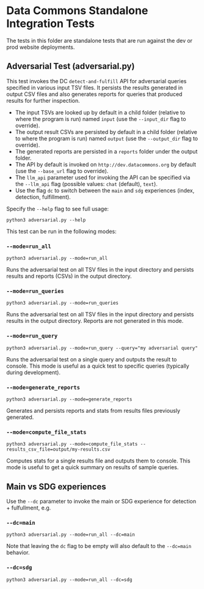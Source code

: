 # Data Commons Standalone Integration Tests

The tests in this folder are standalone tests that are run against the dev or prod website deployments.

## Adversarial Test (adversarial.py)

This test invokes the DC `detect-and-fulfill` API for adversarial queries specified in various input TSV files. It persists the results generated in output CSV files and also generates reports for queries that produced results for further inspection.

* The input TSVs are looked up by default in a child folder (relative to where the program is run) named `input` (use the `--input_dir` flag to override).
* The output result CSVs are persisted by default in a child folder (relative to where the program is run) named `output` (use the `--output_dir` flag to override).
* The generated reports are persisted in a `reports` folder under the output folder.
* The API by default is invoked on `http://dev.datacommons.org` by default (use the `--base_url` flag to override).
* The `llm_api` parameter used for invoking the API can be specified via the `--llm_api` flag (possible values: `chat` (default), `text`).
* Use the flag `dc` to switch between the `main` and `sdg` experiences (index, detection, fulfillment).

Specify the `--help` flag to see full usage:

```shell
python3 adversarial.py --help
```

This test can be run in the following modes: 

### `--mode=run_all`

```shell
python3 adversarial.py --mode=run_all
```

Runs the adversarial test on all TSV files in the input directory and persists results and reports (CSVs) in the output directory.

### `--mode=run_queries`

```shell
python3 adversarial.py --mode=run_queries
```

Runs the adversarial test on all TSV files in the input directory and persists results in the output directory. Reports are not generated in this mode.

### `--mode=run_query`

```shell
python3 adversarial.py --mode=run_query --query="my adversarial query"
```

Runs the adversarial test on a single query and outputs the result to console. This mode is useful as a quick test to specific queries (typically during development).

### `--mode=generate_reports`

```shell
python3 adversarial.py --mode=generate_reports
```

Generates and persists reports and stats from results files previously generated.

### `--mode=compute_file_stats`

```shell
python3 adversarial.py --mode=compute_file_stats --results_csv_file=output/my-results.csv
```

Computes stats for a single results file and outputs them to console. This mode is useful to get a quick summary on results of sample queries. 

## Main vs SDG experiences 

Use the `--dc` parameter to invoke the main or SDG experience for detection + fulfullment, e.g.

### `--dc=main`
```shell
python3 adversarial.py --mode=run_all --dc=main
```

Note that leaving the `dc` flag to be empty will also default to the `--dc=main` behavior.

### `--dc=sdg`
```shell
python3 adversarial.py --mode=run_all --dc=sdg
```
